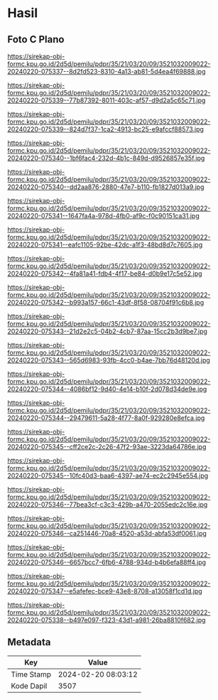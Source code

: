 # Hasil

## Foto C Plano

https://sirekap-obj-formc.kpu.go.id/2d5d/pemilu/pdpr/35/21/03/20/09/3521032009022-20240220-075337--8d2fd523-8310-4a13-ab81-5d4ea4f69888.jpg

https://sirekap-obj-formc.kpu.go.id/2d5d/pemilu/pdpr/35/21/03/20/09/3521032009022-20240220-075339--77b87392-8011-403c-af57-d9d2a5c65c71.jpg

https://sirekap-obj-formc.kpu.go.id/2d5d/pemilu/pdpr/35/21/03/20/09/3521032009022-20240220-075339--824d7f37-1ca2-4913-bc25-e9afccf88573.jpg

https://sirekap-obj-formc.kpu.go.id/2d5d/pemilu/pdpr/35/21/03/20/09/3521032009022-20240220-075340--1bf6fac4-232d-4b1c-849d-d9526857e35f.jpg

https://sirekap-obj-formc.kpu.go.id/2d5d/pemilu/pdpr/35/21/03/20/09/3521032009022-20240220-075340--dd2aa876-2880-47e7-b110-fb1827d013a9.jpg

https://sirekap-obj-formc.kpu.go.id/2d5d/pemilu/pdpr/35/21/03/20/09/3521032009022-20240220-075341--1647fa4a-978d-4fb0-af9c-f0c90151ca31.jpg

https://sirekap-obj-formc.kpu.go.id/2d5d/pemilu/pdpr/35/21/03/20/09/3521032009022-20240220-075341--eafc1105-92be-42dc-a1f3-48bd8d7c7605.jpg

https://sirekap-obj-formc.kpu.go.id/2d5d/pemilu/pdpr/35/21/03/20/09/3521032009022-20240220-075342--4fa81a41-fdb4-4f17-be84-d0b9e17c5e52.jpg

https://sirekap-obj-formc.kpu.go.id/2d5d/pemilu/pdpr/35/21/03/20/09/3521032009022-20240220-075342--b993a157-66c1-43df-8f58-08704f91c6b8.jpg

https://sirekap-obj-formc.kpu.go.id/2d5d/pemilu/pdpr/35/21/03/20/09/3521032009022-20240220-075343--21d2e2c5-04b2-4cb7-87aa-15cc2b3d9be7.jpg

https://sirekap-obj-formc.kpu.go.id/2d5d/pemilu/pdpr/35/21/03/20/09/3521032009022-20240220-075343--565d6983-93fb-4cc0-b4ae-7bb76d48120d.jpg

https://sirekap-obj-formc.kpu.go.id/2d5d/pemilu/pdpr/35/21/03/20/09/3521032009022-20240220-075344--4086bf12-9d40-4e14-b10f-2d078d34de9e.jpg

https://sirekap-obj-formc.kpu.go.id/2d5d/pemilu/pdpr/35/21/03/20/09/3521032009022-20240220-075344--29479611-5a28-4f77-8a0f-929280e8efca.jpg

https://sirekap-obj-formc.kpu.go.id/2d5d/pemilu/pdpr/35/21/03/20/09/3521032009022-20240220-075345--cff2ce2c-2c26-47f2-93ae-3223da64786e.jpg

https://sirekap-obj-formc.kpu.go.id/2d5d/pemilu/pdpr/35/21/03/20/09/3521032009022-20240220-075345--10fc40d3-baa6-4397-ae74-ec2c2945e554.jpg

https://sirekap-obj-formc.kpu.go.id/2d5d/pemilu/pdpr/35/21/03/20/09/3521032009022-20240220-075346--77bea3cf-c3c3-429b-a470-2055edc2c16e.jpg

https://sirekap-obj-formc.kpu.go.id/2d5d/pemilu/pdpr/35/21/03/20/09/3521032009022-20240220-075346--ca251446-70a8-4520-a53d-abfa53df0061.jpg

https://sirekap-obj-formc.kpu.go.id/2d5d/pemilu/pdpr/35/21/03/20/09/3521032009022-20240220-075346--6657bcc7-6fb6-4788-934d-b4b6efa88ff4.jpg

https://sirekap-obj-formc.kpu.go.id/2d5d/pemilu/pdpr/35/21/03/20/09/3521032009022-20240220-075347--e5afefec-bce9-43e8-8708-a13058f1cd1d.jpg

https://sirekap-obj-formc.kpu.go.id/2d5d/pemilu/pdpr/35/21/03/20/09/3521032009022-20240220-075338--b497e097-f323-43d1-a981-26ba8810f682.jpg


## Metadata

| Key        | Value               |
| ---------- | ------------------- |
| Time Stamp | 2024-02-20 08:03:12 |
| Kode Dapil | 3507                |



